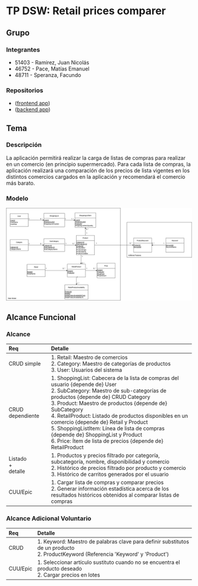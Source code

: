 # TP DSW: Retail prices comparer

## Grupo

### Integrantes

- 51403 - Ramirez, Juan Nicolás
- 46752 - Pace, Matías Emanuel
- 48711 - Speranza, Facundo

### Repositorios

- ([frontend app](https://github.com/pacematiase/frontend-retail-prices-comparer))
- ([backend app](https://github.com/pacematiase/backend-retail-prices-comparer))

## Tema

### Descripción

La aplicación permitirá realizar la carga de listas de compras para realizar en un comercio (en principio supermercado). Para cada lista de compras, la aplicación realizará una comparación de los precios de lista vigentes en los distintos comercios cargados en la aplicación y recomendará el comercio más barato.

### Modelo

![ModeloDeDominio.png](./doc/ModeloDeDominio.png)

## Alcance Funcional

### Alcance

| Req                     | Detalle                                                                                                                                                                                                                                                                                                                                                                                                                                                                                    |
| :---------------------- | :----------------------------------------------------------------------------------------------------------------------------------------------------------------------------------------------------------------------------------------------------------------------------------------------------------------------------------------------------------------------------------------------------------------------------------------------------------------------------------------- |
| CRUD simple             | 1. Retail: Maestro de comercios<br>2. Category: Maestro de categorías de productos<br>3. User: Usuarios del sistema                                                                                                                                                                                                                                                                                                                                                                        |
| CRUD dependiente        | 1. ShoppingList: Cabecera de la lista de compras del usuario {depende de} User<br>2. SubCategory: Maestro de sub-categorías de productos {depende de} CRUD Category<br>3. Product: Maestro de productos {depende de} SubCategory<br>4. RetailProduct: Listado de productos disponibles en un comercio {depende de} Retail y Product<br>5. ShoppingListItem: Línea de lista de compras {depende de} ShoppingList y Product<br>6. Price: Ítem de lista de precios {depende de} RetailProduct |
| Listado<br>+<br>detalle | 1. Productos y precios filtrado por categoría, subcategoría, nombre, disponibilidad y comercio<br> 2. Histórico de precios filtrado por producto y comercio<br> 3. Histórico de carritos generados por el usuario                                                                                                                                                                                                                                                                          |
| CUU/Epic                | 1. Cargar lista de compras y comparar precios<br>2. Generar información estadística acerca de los resultados históricos obtenidos al comparar listas de compras                                                                                                                                                                                                                                                                                                                            |

### Alcance Adicional Voluntario

| Req      | Detalle                                                                                                                               |
| :------- | :------------------------------------------------------------------------------------------------------------------------------------ |
| CRUD     | 1. Keyword: Maestro de palabras clave para definir substitutos de un producto<br>2. ProductKeyword (Referencia 'Keyword' y 'Product') |
| CUU/Epic | 1. Seleccionar artículo sustituto cuando no se encuentra el producto deseado <br>2. Cargar precios en lotes                           |
